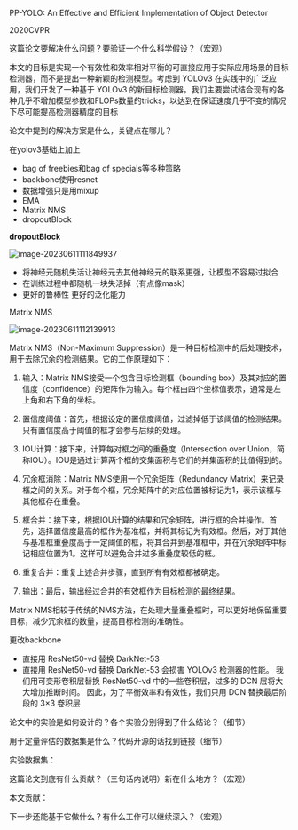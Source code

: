 PP-YOLO: An Effective and Efficient Implementation of Object Detector



2020CVPR



这篇论文要解决什么问题？要验证一个什么科学假设？（宏观）

 

本文的目标是实现一个有效性和效率相对平衡的可直接应用于实际应用场景的目标检测器，而不是提出一种新颖的检测模型。考虑到 YOLOv3 在实践中的广泛应用，我们开发了一种基于 YOLOv3 的新目标检测器。我们主要尝试结合现有的各种几乎不增加模型参数和FLOPs数量的tricks，以达到在保证速度几乎不变的情况下尽可能提高检测器精度的目标







论文中提到的解决方案是什么，关键点在哪儿？

 

在yolov3基础上加上

- bag of freebies和bag of specials等多种策略
- backbone使用resnet
- 数据增强只是用mixup
- EMA
- Matrix NMS
- dropoutBlock







**dropoutBlock**

![image-20230611111849937](https://zhangwenkang666.oss-cn-beijing.aliyuncs.com/image-20230611111849937.png)

- 将神经元随机失活让神经元去其他神经元的联系更强，让模型不容易过拟合
- 在训练过程中都随机一块失活掉（有点像mask）
- 更好的鲁棒性 更好的泛化能力





Matrix NMS



![image-20230611112139913](https://zhangwenkang666.oss-cn-beijing.aliyuncs.com/image-20230611112139913.png)

Matrix NMS（Non-Maximum Suppression）是一种目标检测中的后处理技术，用于去除冗余的检测结果。它的工作原理如下：

1. 输入：Matrix NMS接受一个包含目标检测框（bounding box）及其对应的置信度（confidence）的矩阵作为输入。每个框由四个坐标值表示，通常是左上角和右下角的坐标。

2. 置信度阈值：首先，根据设定的置信度阈值，过滤掉低于该阈值的检测结果。只有置信度高于阈值的框才会参与后续的处理。

3. IOU计算：接下来，计算每对框之间的重叠度（Intersection over Union，简称IOU）。IOU是通过计算两个框的交集面积与它们的并集面积的比值得到的。

4. 冗余框消除：Matrix NMS使用一个冗余矩阵（Redundancy Matrix）来记录框之间的关系。对于每个框，冗余矩阵中的对应位置被标记为1，表示该框与其他框存在重叠。

5. 框合并：接下来，根据IOU计算的结果和冗余矩阵，进行框的合并操作。首先，选择置信度最高的框作为基准框，并将其标记为有效框。然后，对于其他与基准框重叠度高于一定阈值的框，将其合并到基准框中，并在冗余矩阵中标记相应位置为1。这样可以避免合并过多重叠度较低的框。

6. 重复合并：重复上述合并步骤，直到所有有效框都被确定。

7. 输出：最后，输出经过合并的有效框作为目标检测的最终结果。

Matrix NMS相较于传统的NMS方法，在处理大量重叠框时，可以更好地保留重要目标，减少冗余框的数量，提高目标检测的准确性。











更改backbone

- 直接用 ResNet50-vd 替换 DarkNet-53 
- 直接用 ResNet50-vd 替换 DarkNet-53 会损害 YOLOv3 检测器的性能。 我们用可变形卷积层替换 ResNet50-vd 中的一些卷积层，过多的 DCN 层将大大增加推断时间。 因此，为了平衡效率和有效性，我们只用 DCN 替换最后阶段的 3×3 卷积层





论文中的实验是如何设计的？各个实验分别得到了什么结论？（细节）

 

用于定量评估的数据集是什么？代码开源的话找到链接（细节）

实验数据集：

 

这篇论文到底有什么贡献？（三句话内说明）新在什么地方？（宏观）

本文贡献：

 

下一步还能基于它做什么？有什么工作可以继续深入？（宏观）